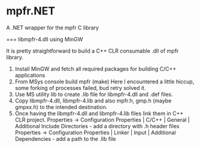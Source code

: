 # mpfr.NET
A .NET wrapper for the mpfr C library

=== libmpfr-4.dll using MinGW 

It is pretty straightforward to build a C++ CLR consumable .dll of mpfr library.

1) Install MinGW and fetch all required packages for building C/C++ applications
2) From MSys console build mpfr (make)
    Here I encountered a little hiccup, some forking of processes failed, bud
    retry solved it.
3) Use MS utility lib to create .lib file for libmpfr-4.dll and .def files.
4) Copy libmpfr-4.dll, libmpfr-4.lib and also mpfr.h, gmp.h (maybe gmpxx.h) to the intended destination.
4) Once having the libmpfr-4.dll and libmpfr-4.lib files link them in C++ CLR project.
    Properties -> Configuration Properties | C/C++ | General | Additional Include Directories - add a directory with .h header files
    Properties -> Configuration Properties | Linker | Input | Additional Dependencies - add a path to the .lib file                                                                                                                                
